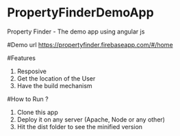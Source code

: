 # PropertyFinderDemoApp
Property Finder - The demo app using angular js

#Demo
url https://propertyfinder.firebaseapp.com/#/home

#Features
1) Resposive
2) Get the location of the User
3) Have the build mechanism

#How to Run ?
1) Clone this app
2) Deploy it on any server (Apache, Node or any other)
3) Hit the dist folder to see the minified version



